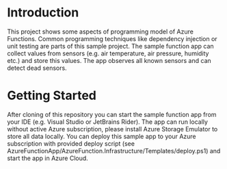 # Introduction 
This project shows some aspects of programming model of Azure Functions. Common programming techniques like dependency injection or unit testing are parts of this sample project.
The sample function app can collect values from sensors (e.g. air temperature, air pressure, humidity etc.) and store this values. The app observes all known sensors and can detect dead sensors.

# Getting Started
After cloning of this repository you can start the sample function app from your IDE (e.g. Visual Studio or JetBrains Rider). The app can run locally without active Azure subscription, please install Azure Storage Emulator to store all data locally.
You can deploy this sample app to your Azure subscription with provided deploy script (see AzureFunctionApp/AzureFunction.Infrastructure/Templates/deploy.ps1) and start the app in Azure Cloud.
